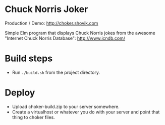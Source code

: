 # Chuck Norris Joker

Production / Demo: http://choker.shovik.com

Simple Elm program that displays Chuck Norris jokes from the awesome "Internet Chuck Norris Database": http://www.icndb.com/

# Build steps

- Run `./build.sh` from the project directory.

# Deploy

- Upload choker-build.zip to your server somewhere.
- Create a virtualhost or whatever you do with your server and point that thing to choker files.

